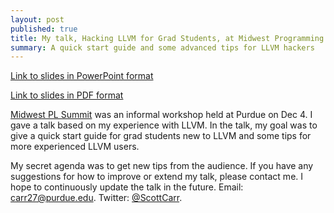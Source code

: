 ```yaml
---
layout: post
published: true
title: My talk, Hacking LLVM for Grad Students, at Midwest Programming Languages Summit
summary: A quick start guide and some advanced tips for LLVM hackers
---
```


[Link to slides in PowerPoint format](https://github.com/scottcarr/scottcarr.github.com/raw/master/images/HackingLLVMForGradStudents.pptx)

[Link to slides in PDF format](https://github.com/scottcarr/scottcarr.github.com/raw/master/images/HackingLLVMForGradStudents.pdf)

[Midwest PL Summit](http://purdue-pl.github.io/PLSummit/) was an informal workshop held at Purdue on Dec 4.
I gave a talk based on my experience with LLVM.  In the talk, my goal was to
give a quick start guide for grad students new to LLVM and some tips
for more experienced LLVM users.  

My secret agenda was to get new tips from the audience.  If you have any
suggestions for how to improve or extend my talk, please contact me.  I hope to
continuously update the talk in the future.  Email:
[carr27@purdue.edu](mailto:carr27@purdue.edu).  Twitter:
[@ScottCarr](https://twitter.com/scottcarr).
